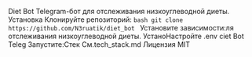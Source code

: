 Diet Bot
Telegram-бот для отслеживания низкоуглеводной диеты.
Установка
Клонируйте репозиторий: ```bash git clone https://github.com/N3ruatik/diet_bot ```
Установите зависимости:ля отслеживания низкоуглеводной диеты.
УстаноНастройте .env сiet Bot
Teleg
Запустите:Стек
См.tech_stack.md
Лицензия
MIT
